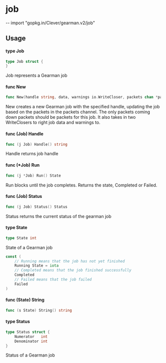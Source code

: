 # job
--
    import "gopkg.in/Clever/gearman.v2/job"


## Usage

#### type Job

```go
type Job struct {
}
```

Job represents a Gearman job

#### func  New

```go
func New(handle string, data, warnings io.WriteCloser, packets chan *packet.Packet) *Job
```
New creates a new Gearman job with the specified handle, updating the job based
on the packets in the packets channel. The only packets coming down packets
should be packets for this job. It also takes in two WriteClosers to right job
data and warnings to.

#### func (Job) Handle

```go
func (j Job) Handle() string
```
Handle returns job handle

#### func (*Job) Run

```go
func (j *Job) Run() State
```
Run blocks until the job completes. Returns the state, Completed or Failed.

#### func (Job) Status

```go
func (j Job) Status() Status
```
Status returns the current status of the gearman job

#### type State

```go
type State int
```

State of a Gearman job

```go
const (
	// Running means that the job has not yet finished
	Running State = iota
	// Completed means that the job finished successfully
	Completed
	// Failed means that the job failed
	Failed
)
```

#### func (State) String

```go
func (s State) String() string
```

#### type Status

```go
type Status struct {
	Numerator   int
	Denominator int
}
```

Status of a Gearman job

